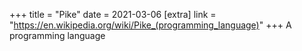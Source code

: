 +++
title = "Pike"
date = 2021-03-06
[extra]
link = "https://en.wikipedia.org/wiki/Pike_(programming_language)"
+++
A programming language

